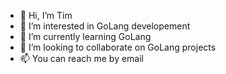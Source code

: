 - 👋 Hi, I’m Tim
- 👀 I’m interested in GoLang developement
- 🌱 I’m currently learning GoLang
- 💞️ I’m looking to collaborate on GoLang projects
- 📫 You can reach me by email

<!---
tccummings67/tccummings67 is a ✨ special ✨ repository because its `README.md` (this file) appears on your GitHub profile.
You can click the Preview link to take a look at your changes.
--->
